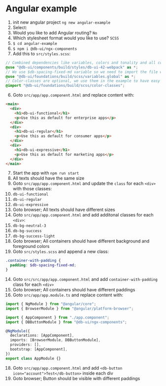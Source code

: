 # Angular example

1. init new angular project `ng new angular-example`
2. Select:
3. Would you like to add Angular routing? `No`
4. Which stylesheet format would you like to use? `SCSS`
5. `$ cd angular-example`
6. `$ npm i @db-ui/ngx-components`
7. Add this to `src/styles.scss`:

```scss
// Combined dependencies like variables, colors and tonality and all components
@use "@db-ui/components/build/styles/db-ui-42-webpack" as *;
// We use $db-spacing-fixed-md variable so we need to import the file where the variable is defined
@use "@db-ui/foundations/build/scss/variables.global" as *;
// Color-classes are optional, we use them in the example to have easy access to colors
@import "@db-ui/foundations/build/scss/color-classes";
```

6. Goto `src/app/app.component.html` and replace content with:

```html
<main>
  <div>
    <h1>db-ui-functional</h1>
    <p>Use this as default for enterprise apps</p>
  </div>
  <div>
    <h1>db-ui-regular</h1>
    <p>Use this as default for consumer apps</p>
  </div>
  <div>
    <h1>db-ui-expressive</h1>
    <p>Use this as default for marketing apps</p>
  </div>
</main>
```

7. Start the app with `npm run start`
8. All texts should have the same size
9. Goto `src/app/app.component.html` and update the `class` for each `<div>` with those classes:
10. `db-ui-functional`
11. `db-ui-regular`
12. `db-ui-expressive`
13. Goto browser; All texts should have different sizes
14. Goto `src/app/app.component.html` and add additonal classes for each `<div>`:
15. `db-bg-neutral-3`
16. `db-bg-success`
17. `db-bg-success-light`
18. Goto browser; All containers should have different background and foreground colors
19. Goto `src/styles.scss` and append a new class:

```scss
.container-with-padding {
  padding: $db-spacing-fixed-md;
}
```

14. Goto `src/src/app/app.component.html` and add `container-with-padding` class for each `<div>`
15. Goto browser; All containers should have different paddings
16. Goto `src/app/app.module.ts` and replace content with:

```ts
import { NgModule } from "@angular/core";
import { BrowserModule } from "@angular/platform-browser";

import { AppComponent } from "./app.component";
import { DBButtonModule } from "@db-ui/ngx-components";

@NgModule({
  declarations: [AppComponent],
  imports: [BrowserModule, DBButtonModule],
  providers: [],
  bootstrap: [AppComponent],
})
export class AppModule {}
```

18. Goto `src/app/app.component.html` and add `<db-button icon="account">Test</db-button>` inside each div
19. Goto browser; Button should be visible with different paddings
